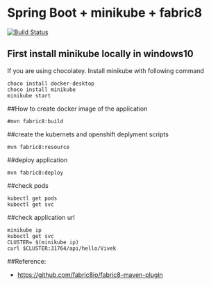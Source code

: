 # Spring Boot + minikube + fabric8
[![Build Status](https://travis-ci.org/vivekwpatil/springboot-minikube-fabric8.svg?branch=master)](https://travis-ci.org/vivekwpatil/springboot-minikube-fabric8)

## First install minikube locally in windows10
If you are using chocolatey. Install minikube with following command
```
choco install docker-desktop
choco install minikube
minikube start
```

##How  to create docker image of the application

```
#mvn fabric8:build
```

##create the kubernets and openshift deplyment scripts
```
mvn fabric8:resource
```

##deploy application
```
mvn fabric8:deploy
```

##check pods
```
kubectl get pods
kubectl get svc
```
##check application url
```
minikube ip
kubectl get svc
CLUSTER= $(minikube ip)
curl $CLUSTER:31764/api/hello/Vivek
```
##Reference:
- https://github.com/fabric8io/fabric8-maven-plugin



